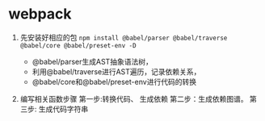 # webpack
1. 先安装好相应的包
`npm install @babel/parser @babel/traverse @babel/core @babel/preset-env -D`
    - @babel/parser生成AST抽象语法树，
    - 利用@babel/traverse进行AST遍历，记录依赖关系，
    - @babel/core和@babel/preset-env进行代码的转换

2. 编写相关函数步骤
    第一步:转换代码、 生成依赖
    第二步：生成依赖图谱。
    第三步: 生成代码字符串